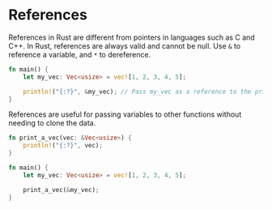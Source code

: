 # References
References in Rust are different from pointers in languages such as C and C++. In Rust, references are always valid and cannot be null. Use `&` to reference a variable, and `*` to dereference.

```rust
fn main() {
    let my_vec: Vec<usize> = vec![1, 2, 3, 4, 5];

    println!("{:?}", &my_vec); // Pass my_vec as a reference to the println! macro.
}
```

References are useful for passing variables to other functions without needing to clone the data.

```rust
fn print_a_vec(vec: &Vec<usize>) {
    println!("{:?}", vec);
}

fn main() {
    let my_vec: Vec<usize> = vec![1, 2, 3, 4, 5];

    print_a_vec(&my_vec);
}
```
